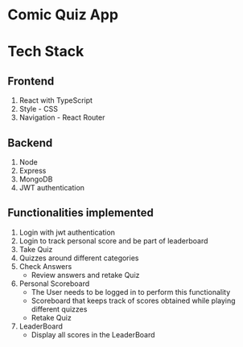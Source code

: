 # Comic Quiz App
# Tech Stack
## Frontend
1. React with TypeScript
2. Style - CSS
3. Navigation - React Router
## Backend
1. Node
2. Express
3. MongoDB
4. JWT authentication
## Functionalities implemented
1. Login with jwt authentication
2. Login to track personal score and be part of leaderboard
3. Take Quiz
4. Quizzes around different categories
5. Check Answers
   - Review answers and retake Quiz
6. Personal Scoreboard
   - The User needs to be logged in to perform this functionality
   - Scoreboard that keeps track of scores obtained while playing different quizzes
   - Retake Quiz
7. LeaderBoard
   - Display all scores in the LeaderBoard


